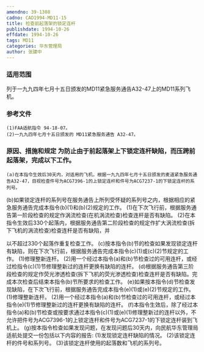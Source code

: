 ```yaml
---
amendno: 39-1308
cadno: CAD1994-MD11-15
title: 检查前起落架的锁定连杆
publishdate: 1994-10-26
effdate: 1994-10-26
tags: MD11
categories: 华东管理局
author: 张建中
---
```


### 适用范围 
列于一九九四年七月十五日颁发的MD11紧急服务通告A32-47上的MD11系列飞机。

### 参考文件
    (1)FAA适航指令 94-18-07。
    (2)一九九四年七月十五日颁发的 MD11紧急服务通告 A32-47。


### 原因、措施和规定     为防止由于前起落架上下锁定连杆缺陷，而压跨前起落架，完成以下工作。 
    (a)在本指令生效后30天内，对适用的飞机，根据一九九四年七月十五日颁发的麦道紧急服务通告A32-47，目视检查件号为ACG7396-1的上锁定连杆和件号为ACG7237-1的下锁定连杆的系列号。 
(b)如果锁定连杆的系列号在服务通告上所列受怀疑的系列号之内，根据相应的紧急服务通告完成本指令(b)(1)和(b)(2)规定的工作。
    (1)在下次飞行前，根据服务通告第一阶段检查的规定作涡流检查(在机涡流检查)检查连杆是否有缺陷。 
(2)在本指令生效后330个起落内，根据服务通告第二阶段检查的规定作扩大涡流检查(拆下飞机的涡流检查)检查连杆是否有缺陷，并

       
以不超过330个起落作重复检查工作。 
(c)按本指令(b)节的检查如果发现锁定连杆有缺陷，则在下次飞行前，根据服务通告完成本指令(c)(1)或(c)(2)节规定的工作。 
(1)修理整新连杆。 
    (2)用一个经过本指令(a)和(b)节检查过的可用连杆，或经过检指令(c)(1)节修理整新过的连杆更换有缺陷的连杆。 
    (d)根据服务通告第三阶段检查的规定作荧光渗透检查(拆下飞机的荧光渗透检查)检查连杆是否有缺陷。完成本次检查后结束本指令(b)节所要求的检查工作。 
(e)如果按本指令(d)节检查发现缺陷，在下次飞行前，根据服务通告完成本指令(e)(1)或(e)(2)节规定的工作。 
(1)修理整新连杆。 
    (2)用一个经过本指令(a)和(b)节检查过的可用连杆，或经过本指令(e)(1)节修理整新过的连杆更换有缺陷的连杆。 
    (f)本指令生效后，除了经过本指令(a)和(b)节检查或按要求通过本指令(c)(1)或(e)(1)修理整新过的连杆以外，不允许把件号为ACG7396-1的上锁定连杆和件号为ACG7237-1的下锁定连杆装到飞机上。 
    (g)按本指令检查如果发现问题，在发现问题后30天内，向民航华东管理局适航处提交一份包括以下内容的报告: 
(1)发现锁定连杆缺陷的情况。 
(2)该锁定连杆的件号和系列号。 
(3)该锁定连杆使用的起落数和飞机的系列号。


